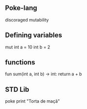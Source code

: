 ## Poke-lang
discoraged mutability 

## Defining variables
mut int a = 10
int b = 2

## functions
fun sum(int a, int b) -> int:
  return a + b

## STD Lib
poke print "Torta de maçã"
